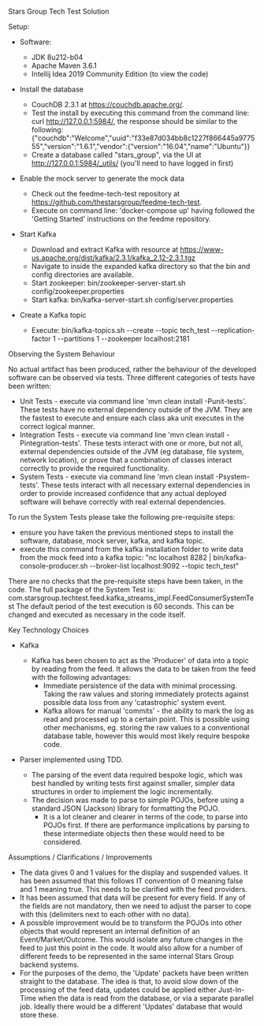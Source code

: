 Stars Group Tech Test Solution

Setup: 

- Software:
    - JDK 8u212-b04
    - Apache Maven 3.6.1
    - Intellij Idea 2019 Community Edition (to view the code)

- Install the database
    - CouchDB 2.3.1 at https://couchdb.apache.org/.
    - Test the install by executing this command from the command line: curl http://127.0.0.1:5984/, the response should be similar to the following:
      {"couchdb":"Welcome","uuid":"f33e87d034bb8c1227f866445a977555","version":"1.6.1","vendor":{"version":"16.04","name":"Ubuntu"}}
    - Create a database called "stars_group", via the UI at http://127.0.0.1:5984/_utils/ (you'll need to have logged in first)
    
- Enable the mock server to generate the mock data
    - Check out the feedme-tech-test repository at https://github.com/thestarsgroup/feedme-tech-test.
    - Execute on command line: 'docker-compose up' having followed the 'Getting Started' instructions on the feedme repository.

- Start Kafka
    - Download and extract Kafka with resource at https://www-us.apache.org/dist/kafka/2.3.1/kafka_2.12-2.3.1.tgz
    - Navigate to inside the expanded kafka directory so that the bin and config directories are available.
    - Start zookeeper: bin/zookeeper-server-start.sh config/zookeeper.properties   
    - Start kafka: bin/kafka-server-start.sh config/server.properties

- Create a Kafka topic
    - Execute: bin/kafka-topics.sh --create --topic tech_test --replication-factor 1 --partitions 1 --zookeeper localhost:2181
        
Observing the System Behaviour
        
No actual artifact has been produced, rather the behaviour of the developed software can be observed via tests. Three different categories of tests have been written:
- Unit Tests - execute via command line 'mvn clean install -Punit-tests'. These tests have no external dependency outside of the JVM. They are the fastest to execute and ensure each class aka unit executes in the correct logical manner.
- Integration Tests - execute via command line 'mvn clean install -Pintegration-tests'. These tests interact with one or more, but not all, external dependencies outside of the JVM (eg database, file system, network location), or prove that a combination of classes interact correctly to provide the required functionality.
- System Tests - execute via command line 'mvn clean install -Psystem-tests'. These tests interact with all necessary external dependencies in order to provide increased confidence that any actual deployed software will behave correctly with real external dependencies.  

To run the System Tests please take the following pre-requisite steps:
- ensure you have taken the previous mentioned steps to install the software, database, mock server, kafka, and kafka topic.
- execute this command from the kafka installation folder to write data from the mock feed into a kafka topic: "nc localhost 8282 | bin/kafka-console-producer.sh --broker-list localhost:9092 --topic tech_test"

There are no checks that the pre-requisite steps have been taken, in the code. 
The full package of the System Test is: com.starsgroup.techtest.feed.kafka_streams_impl.FeedConsumerSystemTest
The default period of the test execution is 60 seconds. This can be changed and executed as necessary in the code itself.


Key Technology Choices

- Kafka
    - Kafka has been chosen to act as the 'Producer' of data into a topic by reading from the feed. It allows the data to be taken from the feed with the following advantages:
        - Immediate persistence of the data with minimal processing. Taking the raw values and storing immediately protects against possible data loss from any 'catastrophic' system event.
        - Kafka allows for manual 'commits' - the ability to mark the log as read and processed up to a certain point. This is possible using other mechanisms, eg. storing the raw values to a conventional database table, however this would most likely require bespoke code. 
        
- Parser implemented using TDD.
    - The parsing of the event data required bespoke logic, which was best handled by writing tests first against smaller, simpler data structures in order to implement the logic incrementally.
    - The decision was made to parse to simple POJOs, before using a standard JSON (Jackson) library for formatting the POJO. 
        - It is a lot cleaner and clearer in terms of the code, to parse into POJOs first. If there are performance implications by parsing to these intermediate objects then these would need to be considered.       

Assumptions / Clarifications / Improvements

- The data gives 0 and 1 values for the display and suspended values. It has been assumed that this follows IT convention of 0 meaning false and 1 meaning true. This needs to be clarified with the feed providers.
- It has been assumed that data will be present for every field. If any of the fields are not mandatory, then we need to adjust the parser to cope with this (delimiters next to each other with no data).
- A possible improvement would be to transform the POJOs into other objects that would represent an internal definition of an Event/Market/Outcome. This would isolate any future changes in the feed to just this point in the code. It would also allow for a number of different feeds to be represented in the same internal Stars Group backend systems. 
- For the purposes of the demo, the 'Update' packets have been written straight to the database. The idea is that, to avoid slow down of the processing of the feed data, updates could be applied either Just-In-Time when the data is read from the database, or via a separate parallel job. Ideally there would be a different 'Updates' database that would store these.





